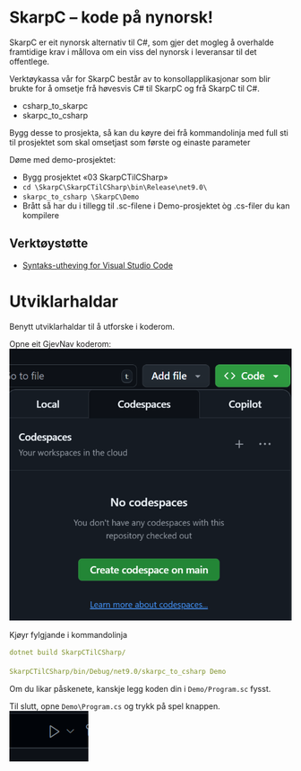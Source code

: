# SkarpC – kode på nynorsk!

SkarpC er eit nynorsk alternativ til C#, som gjer det mogleg å overhalde framtidige krav i mållova om ein viss del nynorsk i leveransar til det offentlege.

Verktøykassa vår for SkarpC består av to konsollapplikasjonar som blir brukte for å omsetje frå høvesvis C# til SkarpC og frå SkarpC til C#.
- csharp_to_skarpc
- skarpc_to_csharp

Bygg desse to prosjekta, så kan du køyre dei frå kommandolinja med full sti til prosjektet som skal omsetjast som første og einaste parameter

Døme med demo-prosjektet:
- Bygg prosjektet «03 SkarpCTilCSharp»
- `cd \SkarpC\SkarpCTilCSharp\bin\Release\net9.0\`
- `skarpc_to_csharp \SkarpC\Demo`
- Brått så har du i tillegg til .sc-filene i Demo-prosjektet òg .cs-filer du kan kompilere

## Verktøystøtte
- [Syntaks-utheving for Visual Studio Code](https://github.com/tomahg/SkarpC/tree/main/VsCodeSyntaxHighligtingExtension)

# Utviklarhaldar

Benytt utviklarhaldar til å utforske i koderom.

Opne eit GjevNav koderom:
![alt text](image.png)

Kjøyr fylgjande i kommandolinja

```yaml
dotnet build SkarpCTilCSharp/

SkarpCTilCSharp/bin/Debug/net9.0/skarpc_to_csharp Demo
```

Om du likar påskenete, kanskje legg koden din i `Demo/Program.sc` fysst.

Til slutt, opne `Demo\Program.cs` og trykk på spel knappen.
![alt text](image-1.png)